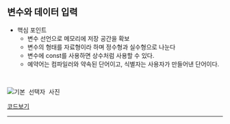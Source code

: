 ## 변수와 데이터 입력
- 핵심 포인트
  - 변수 선언으로 메모리에 저장 공간을 확보
  - 변수의 형태를 자료형이라 하며 정수형과 실수형으로 나눈다
  - 변수에 const를 사용하면 상수처럼 사용할 수 있다.
  - 예약어는 컴파일러와 약속된 단어이고, 식별자는 사용자가 만들어낸 단어이다.
  
<br>

<kbd>![기본 선택자 사진](https://user-images.githubusercontent.com/77951835/110293867-72f04080-8032-11eb-8257-b59b6dc86eca.JPG)<br></kbd>


[코드보기](https://github.com/guemin96/StudyHtml/blob/main/02_CSS/%EC%86%8D%EC%84%B1%20%EC%84%A0%ED%83%9D%EC%9E%90_test.html)

---------------------------------
